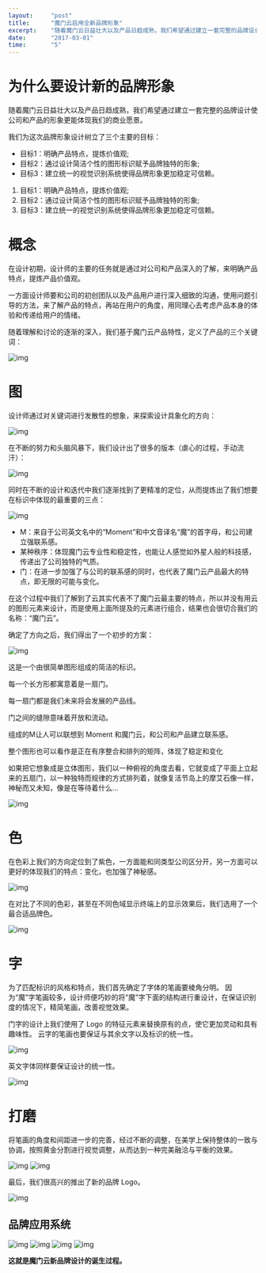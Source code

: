 ```yaml
---
layout:     "post"
title:      "魔门云启用全新品牌形象"
excerpt:    "随着魔门云日益壮大以及产品日趋成熟，我们希望通过建立一套完整的品牌设计使公司和产品的形象更能体现我们的商业愿景。"
date:       "2017-03-01"
time:       "5"
---
```


# 为什么要设计新的品牌形象

随着魔门云日益壮大以及产品日趋成熟，我们希望通过建立一套完整的品牌设计使公司和产品的形象更能体现我们的商业愿景。

我们为这次品牌形象设计树立了三个主要的目标：
* 目标1：明确产品特点，提炼价值观;
* 目标2：通过设计简洁个性的图形标识赋予品牌独特的形象;
* 目标3：建立统一的视觉识别系统使得品牌形象更加稳定可信赖。

1. 目标1：明确产品特点，提炼价值观;
2. 目标2：通过设计简洁个性的图形标识赋予品牌独特的形象;
3. 目标3：建立统一的视觉识别系统使得品牌形象更加稳定可信赖。

# 概念

在设计初期，设计师的主要的任务就是通过对公司和产品深入的了解，来明确产品特点，提炼产品价值观。

一方面设计师要和公司的初创团队以及产品用户进行深入细致的沟通，使用问题引导的方法，来了解产品的特点，再站在用户的角度，用同理心去考虑产品本身的体验和传递给用户的情绪。

随着理解和讨论的逐渐的深入，我们基于魔门云产品特性，定义了产品的三个关键词：

![img](https://i.loli.net/2018/07/09/5b438582e4517.jpg)

# 图

设计师通过对关键词进行发散性的想象，来探索设计具象化的方向：

![img](https://i.loli.net/2018/07/09/5b4385d7440ce.jpg)

在不断的努力和头脑风暴下，我们设计出了很多的版本（虐心的过程，手动流汗）：

![img](https://i.loli.net/2018/07/09/5b43863e7d294.jpg)

同时在不断的设计和迭代中我们逐渐找到了更精准的定位，从而提炼出了我们想要在标识中体现的最重要的三点：

![img](https://i.loli.net/2018/07/09/5b43865dea77b.jpg)

* M：来自于公司英文名中的“Moment”和中文音译名“魔”的首字母，和公司建立强联系感。
* 某种秩序：体现魔门云专业性和稳定性，也能让人感觉如外星人般的科技感，传递出了公司独特的气质。
* 门：在进一步加强了与公司的联系感的同时，也代表了魔门云产品最大的特点，即无限的可能与变化。

在这个过程中我们了解到了云其实代表不了魔门云最主要的特点，所以并没有用云的图形元素来设计，而是使用上面所提及的元素进行组合，结果也会很切合我们的名称：“魔门云”。

确定了方向之后，我们得出了一个初步的方案：

![img](https://i.loli.net/2018/07/09/5b43866f94fee.jpg)

这是一个由很简单图形组成的简洁的标识。

每一个长方形都寓意着是一扇门。

每一扇门都是我们未来将会发展的产品线。

门之间的缝隙意味着开放和流动。

组成的M让人可以联想到 Moment 和魔门云，和公司和产品建立联系感。

整个图形也可以看作是正在有序整合和排列的矩阵，体现了稳定和变化

如果把它想象成是立体图形，我们以一种俯视的角度去看，它就变成了平面上立起来的五扇门，以一种独特而规律的方式排列着，就像复活节岛上的摩艾石像一样，神秘而又未知，像是在等待着什么…

![img](https://i.loli.net/2018/07/09/5b43867e42f3c.jpg)

# 色

在色彩上我们的方向定位到了紫色，一方面能和同类型公司区分开，另一方面可以更好的体现我们的特点：变化，也加强了神秘感。

![img](https://i.loli.net/2018/07/10/5b4386897d331.jpg)

在对比了不同的色彩，甚至在不同色域显示终端上的显示效果后，我们选用了一个最合适品牌色。

![img](https://i.loli.net/2018/07/10/5b43869bc4c13.jpg)

# 字

为了匹配标识的风格和特点，我们首先确定了字体的笔画要棱角分明。
因为“魔”字笔画较多，设计师便巧妙的将“魔”字下面的结构进行重设计，在保证识别度的情况下，精简笔画，改善视觉效果。

门字的设计上我们使用了 Logo 的特征元素来替换原有的点，使它更加灵动和具有趣味性。
云字的笔画也要保证与其余文字以及标识的统一性。

![img](https://i.loli.net/2018/07/10/5b4386ab403ae.jpg)

英文字体同样要保证设计的统一性。

![img](https://i.loli.net/2018/07/10/5b4386bd70fe4.jpg)

# 打磨

将笔画的角度和间距进一步的完善，经过不断的调整，在美学上保持整体的一致与协调，按照黄金分割进行视觉调整，从而达到一种完美融洽与平衡的效果。

![img](https://i.loli.net/2018/07/10/5b4386c9b9a13.jpg)
![img](https://i.loli.net/2018/07/10/5b4386d4a57e7.jpg)

最后，我们很高兴的推出了新的品牌 Logo。

![img](https://i.loli.net/2018/07/10/5b4386df0dcc1.jpg)

## 品牌应用系统

![img](https://i.loli.net/2018/07/10/5b4386e8c02fc.jpg)
![img](https://i.loli.net/2018/07/10/5b4386f0dfc1f.jpg)
![img](https://i.loli.net/2018/07/10/5b4386fcadbbc.jpg)
![img](https://i.loli.net/2018/07/10/5b43870520eee.jpg)

**这就是魔门云新品牌设计的诞生过程。**
